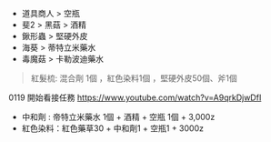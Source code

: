 - 道具商人 > 空瓶
- 斐2 > 黑菇 > 酒精
- 鍬形蟲 > 堅硬外皮
- 海葵 > 蒂特立米藥水
- 毒魔菇 > 卡勒波迪藥水

> 紅髮梳: 混合劑 1個 ，紅色染料1個 ，堅硬外皮50個、斧1個

0119 開始看接任務
https://www.youtube.com/watch?v=A9qrkDjwDfI

- 中和劑  :  帝特立米藥水 1個 + 酒精 + 空瓶 1個 + 3,000z
- 紅色染料：紅色藥草30 + 中和劑1 + 空瓶1 + 3000z
